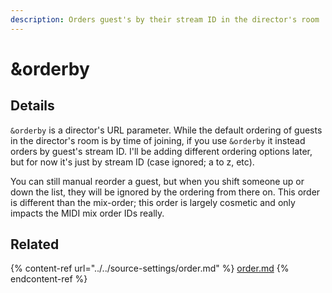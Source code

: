 ```yaml
---
description: Orders guest's by their stream ID in the director's room
---
```


# \&orderby

## Details

`&orderby` is a director's URL parameter. While the default ordering of guests in the director's room is by time of joining, if you use `&orderby` it instead orders by guest's stream ID. I'll be adding different ordering options later, but for now it's just by stream ID (case ignored; a to z, etc).

You can still manual reorder a guest, but when you shift someone up or down the list, they will be ignored by the ordering from there on. This order is different than the mix-order; this order is largely cosmetic and only impacts the MIDI mix order IDs really.

## Related

{% content-ref url="../../source-settings/order.md" %}
[order.md](../../source-settings/order.md)
{% endcontent-ref %}
